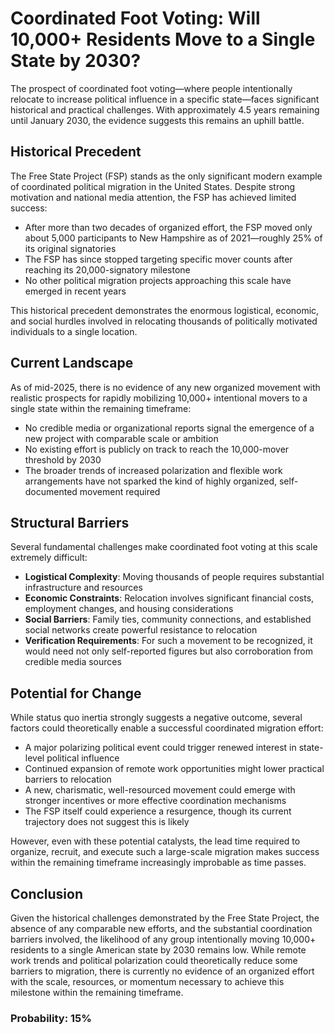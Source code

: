 # Coordinated Foot Voting: Will 10,000+ Residents Move to a Single State by 2030?

The prospect of coordinated foot voting—where people intentionally relocate to increase political influence in a specific state—faces significant historical and practical challenges. With approximately 4.5 years remaining until January 2030, the evidence suggests this remains an uphill battle.

## Historical Precedent

The Free State Project (FSP) stands as the only significant modern example of coordinated political migration in the United States. Despite strong motivation and national media attention, the FSP has achieved limited success:

- After more than two decades of organized effort, the FSP moved only about 5,000 participants to New Hampshire as of 2021—roughly 25% of its original signatories
- The FSP has since stopped targeting specific mover counts after reaching its 20,000-signatory milestone
- No other political migration projects approaching this scale have emerged in recent years

This historical precedent demonstrates the enormous logistical, economic, and social hurdles involved in relocating thousands of politically motivated individuals to a single location.

## Current Landscape

As of mid-2025, there is no evidence of any new organized movement with realistic prospects for rapidly mobilizing 10,000+ intentional movers to a single state within the remaining timeframe:

- No credible media or organizational reports signal the emergence of a new project with comparable scale or ambition
- No existing effort is publicly on track to reach the 10,000-mover threshold by 2030
- The broader trends of increased polarization and flexible work arrangements have not sparked the kind of highly organized, self-documented movement required

## Structural Barriers

Several fundamental challenges make coordinated foot voting at this scale extremely difficult:

- **Logistical Complexity**: Moving thousands of people requires substantial infrastructure and resources
- **Economic Constraints**: Relocation involves significant financial costs, employment changes, and housing considerations
- **Social Barriers**: Family ties, community connections, and established social networks create powerful resistance to relocation
- **Verification Requirements**: For such a movement to be recognized, it would need not only self-reported figures but also corroboration from credible media sources

## Potential for Change

While status quo inertia strongly suggests a negative outcome, several factors could theoretically enable a successful coordinated migration effort:

- A major polarizing political event could trigger renewed interest in state-level political influence
- Continued expansion of remote work opportunities might lower practical barriers to relocation
- A new, charismatic, well-resourced movement could emerge with stronger incentives or more effective coordination mechanisms
- The FSP itself could experience a resurgence, though its current trajectory does not suggest this is likely

However, even with these potential catalysts, the lead time required to organize, recruit, and execute such a large-scale migration makes success within the remaining timeframe increasingly improbable as time passes.

## Conclusion

Given the historical challenges demonstrated by the Free State Project, the absence of any comparable new efforts, and the substantial coordination barriers involved, the likelihood of any group intentionally moving 10,000+ residents to a single American state by 2030 remains low. While remote work trends and political polarization could theoretically reduce some barriers to migration, there is currently no evidence of an organized effort with the scale, resources, or momentum necessary to achieve this milestone within the remaining timeframe.

### Probability: 15%